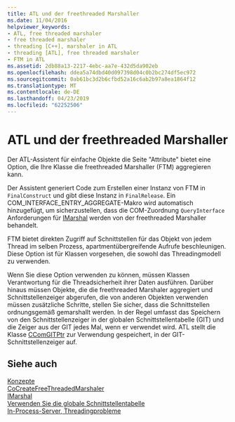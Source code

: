 ```yaml
---
title: ATL und der freethreaded Marshaller
ms.date: 11/04/2016
helpviewer_keywords:
- ATL, free threaded marshaler
- free threaded marshaler
- threading [C++], marshaler in ATL
- threading [ATL], free threaded marshaler
- FTM in ATL
ms.assetid: 2db88a13-2217-4ebc-aa7e-432d5da902eb
ms.openlocfilehash: ddea5a74dbd40d097398d04c0b2bc274df5ec972
ms.sourcegitcommit: 0ab61bc3d2b6cfbd52a16c6ab2b97a8ea1864f12
ms.translationtype: MT
ms.contentlocale: de-DE
ms.lasthandoff: 04/23/2019
ms.locfileid: "62252506"
---
```

# <a name="atl-and-the-free-threaded-marshaler"></a>ATL und der freethreaded Marshaller

Der ATL-Assistent für einfache Objekte die Seite "Attribute" bietet eine Option, die Ihre Klasse die freethreaded Marshaller (FTM) aggregieren kann.

Der Assistent generiert Code zum Erstellen einer Instanz von FTM in `FinalConstruct` und gibt diese Instanz in `FinalRelease`. Ein COM_INTERFACE_ENTRY_AGGREGATE-Makro wird automatisch hinzugefügt, um sicherzustellen, dass die COM-Zuordnung `QueryInterface` Anforderungen für [IMarshal](/windows/desktop/api/objidlbase/nn-objidlbase-imarshal) werden von der freethreaded Marshaller behandelt.

FTM bietet direkten Zugriff auf Schnittstellen für das Objekt von jedem Thread im selben Prozess, apartmentübergreifende Aufrufe beschleunigen. Diese Option ist für Klassen vorgesehen, die sowohl das Threadingmodell zu verwenden.

Wenn Sie diese Option verwenden zu können, müssen Klassen Verantwortung für die Threadsicherheit ihrer Daten ausführen. Darüber hinaus müssen Objekte, die die freethreaded Marshaler aggregiert und Schnittstellenzeiger abgerufen, die von anderen Objekten verwenden müssen zusätzliche Schritte, stellen Sie sicher, dass die Schnittstellen ordnungsgemäß gemarshallt werden. In der Regel umfasst das Speichern von den Schnittstellenzeiger in der globalen Schnittstellentabelle (GIT) und die Zeiger aus der GIT jedes Mal, wenn er verwendet wird. ATL stellt die Klasse [CComGITPtr](../atl/reference/ccomgitptr-class.md) zur Verwendung gespeichert, in der GIT-Schnittstellenzeiger auf.

## <a name="see-also"></a>Siehe auch

[Konzepte](../atl/active-template-library-atl-concepts.md)<br/>
[CoCreateFreeThreadedMarshaler](/windows/desktop/api/combaseapi/nf-combaseapi-cocreatefreethreadedmarshaler)<br/>
[IMarshal](/windows/desktop/api/objidlbase/nn-objidlbase-imarshal)<br/>
[Verwenden Sie die globale Schnittstellentabelle](/windows/desktop/com/when-to-use-the-global-interface-table)<br/>
[In-Process-Server, Threadingprobleme](/windows/desktop/com/in-process-server-threading-issues)
